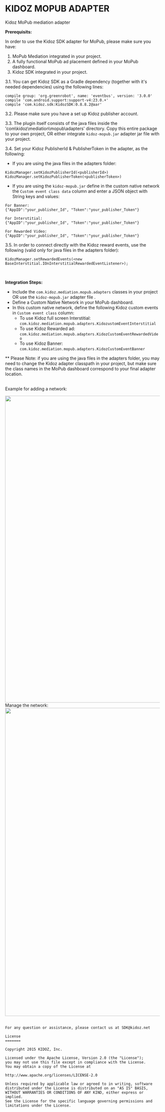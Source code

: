 
# KIDOZ MOPUB ADAPTER
Kidoz MoPub mediation adapter
</br>

**Prerequisits:**

In order to use the Kidoz SDK adapter for MoPub, please make sure you have:
1. MoPub Mediation integrated in your project.
2. A fully functional MoPub ad placement defined in your MoPub dashboard.
3. Kidoz SDK integrated in your project.

3.1. You can get Kidoz SDK as a Gradle dependency (together with it's needed dependencies) using the following lines:

```
compile group: 'org.greenrobot', name: 'eventbus', version: '3.0.0'
compile 'com.android.support:support-v4:23.0.+'
compile 'com.kidoz.sdk:KidozSDK:0.8.8.2@aar'
```

3.2. Please make sure you have a set up Kidoz publisher account.

3.3. The plugin itself consists of the java files inside the 'com\kidoz\mediation\mopub\adapters' directory. Copy this entire package to your own project, OR either integrate `kidoz-mopub.jar` adapter jar file with your project.

3.4. Set your Kidoz PublisherId & PublisherToken in the adapter, as the following:

- If you are using the java files in the adapters folder:
```
KidozManager.setKidozPublisherId(<publisherId>)
KidozManager.setKidozPublisherToken(<publisherToken>)
```

- If you are using the `kidoz-mopub.jar` define in the custom native network the `Custom event class data` column and enter a JSON object with String keys and values:
```
For Banner:
{"AppID":"your_publisher_Id", "Token":"your_publisher_Token"}

For Interstitial:
{"AppID":"your_publisher_Id", "Token":"your_publisher_Token"}

For Rewarded Video:
{"AppID":"your_publisher_Id", "Token":"your_publisher_Token"}
```

3.5. In order to connect directly with the Kidoz reward events, use the following (valid only for java files in the adapters folder):
```
KidozManager.setRewardedEvents(<new BaseInterstitial.IOnInterstitialRewardedEventListener>);
```

</br>

**Integration Steps:**
* Include the `com.kidoz.mediation.mopub.adapters` classes in your project OR use the `kidoz-mopub.jar` adapter file .
* Define a Custom Native Network in your MoPub dashboard.
* In this custom native network, define the following Kidoz custom events in `Custom event class` column:
  * To use Kidoz full screen Interstitial: `com.kidoz.mediation.mopub.adapters.KidozustomEventInterstitial`
  * To use Kidoz Rewarded ad: `com.kidoz.mediation.mopub.adapters.KidozCustomEventRewardedVideo`
  * To use Kidoz Banner: `com.kidoz.mediation.mopub.adapters.KidozCustomEventBanner`


** Please Note: if you are using the java files in the adapters folder, you may need to change the Kidoz adapter classpath in your project, but make sure the class names in the MoPub dashboard correspond to your final adapter location.


</br>
Example for adding a network:

<a href="url"><img src="https://cdn.kidoz.net/sdk/mopub_add_network.png" align="left" height="994" width="760" ></a>
</br>

</br>
Manage the network:
</br>
<a href="url"><img src="https://cdn.kidoz.net/sdk/mopub_manage_network.png" align="center" height="998" width="760" ></a>
</br>
</br>


```
For any question or assistance, please contact us at SDK@kidoz.net

License
=======

Copyright 2015 KIDOZ, Inc.

Licensed under the Apache License, Version 2.0 (the "License");
you may not use this file except in compliance with the License.
You may obtain a copy of the License at

http://www.apache.org/licenses/LICENSE-2.0

Unless required by applicable law or agreed to in writing, software
distributed under the License is distributed on an "AS IS" BASIS,
WITHOUT WARRANTIES OR CONDITIONS OF ANY KIND, either express or implied.
See the License for the specific language governing permissions and
limitations under the License.
